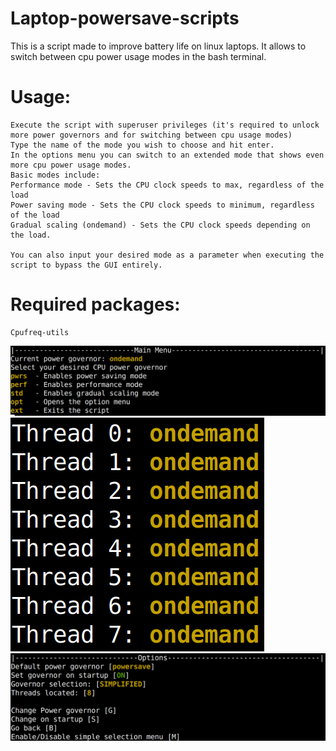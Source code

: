 # Laptop-powersave-scripts
This is a script made to improve battery life on linux laptops.
It allows to switch between cpu power usage modes in the bash terminal.

# Usage:
    Execute the script with superuser privileges (it's required to unlock more power governors and for switching between cpu usage modes)
    Type the name of the mode you wish to choose and hit enter.
    In the options menu you can switch to an extended mode that shows even more cpu power usage modes.
    Basic modes include:    
    Performance mode - Sets the CPU clock speeds to max, regardless of the load
    Power saving mode - Sets the CPU clock speeds to minimum, regardless of the load
    Gradual scaling (ondemand) - Sets the CPU clock speeds depending on the load.
    
    You can also input your desired mode as a parameter when executing the script to bypass the GUI entirely.  

# Required packages:
    Cpufreq-utils
    
![Screenshot](head/scr1.png)
![Screenshot](head/scr2.png)
![Screenshot](head/scr3.png)
